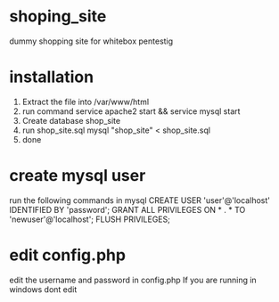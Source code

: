 # shoping_site
dummy shopping site for whitebox pentestig

# installation
1. Extract the file into /var/www/html
2. run command    service apache2 start && service mysql start
3. Create database shop_site
4. run shop_site.sql
   mysql "shop_site" < shop_site.sql
5. done

# create mysql user
run the following commands in mysql
CREATE USER 'user'@'localhost' IDENTIFIED BY 'password';
GRANT ALL PRIVILEGES ON * . * TO 'newuser'@'localhost';
FLUSH PRIVILEGES;

# edit config.php
edit the username and password in config.php
If you are running in windows dont edit
<?php
   define('DB_SERVER', 'localhost');
   define('DB_USERNAME', 'user');
   define('DB_PASSWORD', 'password');
   define('DB_DATABASE', 'shop_site');

   $db = mysqli_connect(DB_SERVER,DB_USERNAME,DB_PASSWORD,DB_DATABASE);

?>
